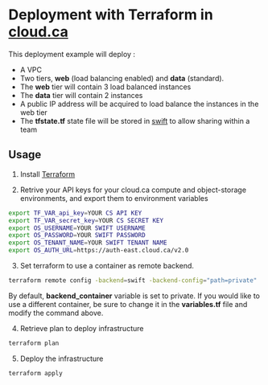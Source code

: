 # Deployment with Terraform in [cloud.ca](https://cloud.ca)
This deployment example will deploy :

* A VPC
* Two tiers, __web__ (load balancing enabled) and __data__ (standard).
* The __web__ tier will contain 3 load balanced instances
* The __data__ tier will contain 2 instances
* A public IP address will be acquired to load balance the instances in the web tier
* The __tfstate\.tf__ state file will be stored in [swift](http://docs.openstack.org/developer/swift/) to allow sharing within a team

## Usage

1. Install [Terraform](https://www.terraform.io/intro/getting-started/install.html)

2. Retrive your API keys for your cloud.ca compute and object-storage environments, and export them to environment variables

```bash
export TF_VAR_api_key=YOUR CS API KEY
export TF_VAR_secret_key=YOUR CS SECRET KEY
export OS_USERNAME=YOUR SWIFT USERNAME
export OS_PASSWORD=YOUR SWIFT PASSWORD
export OS_TENANT_NAME=YOUR SWIFT TENANT NAME
export OS_AUTH_URL=https://auth-east.cloud.ca/v2.0
```

3. Set terraform to use a container as remote backend. 

```bash
terraform remote config -backend=swift -backend-config="path=private"
```
By default, __backend_container__ variable is set to private. If you would like to use a different container, be sure to change it in the __variables.tf__ file and modify the command above.

4. Retrieve plan to deploy infrastructure

```bash
terraform plan
```

5. Deploy the infrastructure

```bash
terraform apply
```